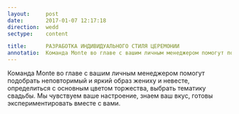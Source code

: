 ```yaml
---
layout:     post
date:       2017-01-07 12:17:18
direction:  wedd
sectype:    content

title:      РАЗРАБОТКА ИНДИВИДУАЛЬНОГО СТИЛЯ ЦЕРЕМОНИИ   
annotatio:  Команда Monte во главе с вашим личным менеджером помогут подобрать неповторимый и яркий образ жениху и невесте, определиться с основным цветом торжества, выбрать тематику свадьбы. Мы чувствуем ваше настроение, знаем ваш вкус, готовы экспериментировать вместе с вами. 
---
```


Команда Monte во главе с вашим личным менеджером помогут подобрать неповторимый и яркий образ жениху и невесте, определиться с основным цветом торжества, выбрать тематику свадьбы. Мы чувствуем ваше настроение, знаем ваш вкус, готовы экспериментировать вместе с вами. 